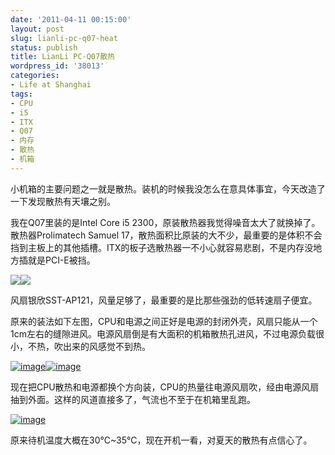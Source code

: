 ```yaml
---
date: '2011-04-11 00:15:00'
layout: post
slug: lianli-pc-q07-heat
status: publish
title: LianLi PC-Q07散热
wordpress_id: '38013'
categories:
- Life at Shanghai
tags:
- CPU
- i5
- ITX
- Q07
- 内存
- 散热
- 机箱
---
```


小机箱的主要问题之一就是散热。装机的时候我没怎么在意具体事宜，今天改造了一下发现散热有天壤之别。

我在Q07里装的是Intel Core i5 2300，原装散热器我觉得噪音太大了就换掉了。散热器Prolimatech Samuel 17，散热面积比原装的大不少，最重要的是体积不会挡到主板上的其他插槽。ITX的板子选散热器一不小心就容易悲剧，不是内存没地方插就是PCI-E被挡。

![](http://img02.taobaocdn.com/bao/uploaded/i2/T1cjXOXeJoXXaL4Kw4_052519.jpg_310x310.jpg)![](http://2f.zol-img.com.cn/product/46_280x210/113/ce5mCaQqHTa.jpg)

风扇银欣SST-AP121，风量足够了，最重要的是比那些强劲的低转速扇子便宜。

原来的装法如下左图，CPU和电源之间正好是电源的封闭外壳，风扇只能从一个1cm左右的缝隙进风。电源风扇倒是有大面积的机箱散热孔进风，不过电源负载很小，不热，吹出来的风感觉不到热。

[![image](http://qingpei.me/images/in_post/image_thumb.png)](http://qingpei.me/images/in_post/image.png)[![image](http://qingpei.me/images/in_post/image_thumb1.png)](http://qingpei.me/images/in_post/image1.png)

现在把CPU散热和电源都换个方向装，CPU的热量往电源风扇吹，经由电源风扇抽到外面。这样的风道直接多了，气流也不至于在机箱里乱跑。

[![image](http://qingpei.me/images/in_post/image_thumb2.png)](http://qingpei.me/images/in_post/image2.png)

原来待机温度大概在30℃~35℃，现在开机一看，对夏天的散热有点信心了。
